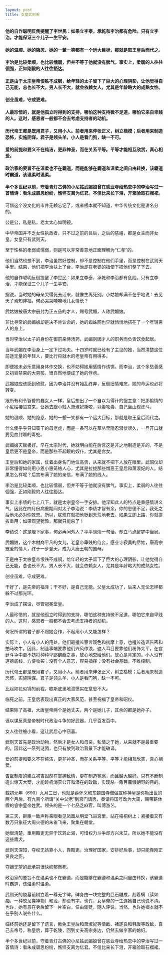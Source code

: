 ```yaml
---
layout: post
title: 女皇武则天
---
```

#### 他的自作聪明反倒提醒了李世民：如果立李泰，承乾和李治都有危险。只有立李治，才能保证三个儿子一生平安。        
#### 她的温顺、她的隐忍、她的一颦一笑都有一个远大目标，那就是取王皇后而代之。               
#### 李治是比较柔顺，也比较懦弱，但并不等于他就没有脾气。事实上，柔弱的人往往倔强，正如刚毅的人往往豁达。        
#### 正是由于太宗皇帝恨铁不成钢，给年轻的太子留下了巨大的心理阴影，让他觉得自己无能，总也长不大。男人长不大，就会依赖女人，尤其是年龄略大的成熟女性。               
#### 创业虽难，守成更难。           
#### 人最珍惜的，就是他孤立时得到的支持，哪怕这种支持微不足道，哪怕它来自卑贱的人。这时，感恩者一般都不会去考虑支持者的动机。             
#### 历代帝王都是既用君子，又用小人。前者用来伸张正义，树立楷模；后者用来制造恐怖，实施阴谋。君子是领头羊，小人是看门狗，缺一不可。            
#### 爱的前提和要义不在纯洁，更非神圣，而在关系平等。平等才能相互欣赏，真心相爱。             
#### 政治家的要旨不在温柔也不在霸道，而是能够在霸道和温柔之间自由转换，该霸道时霸道，该温柔时温柔。        
#### 半个多世纪以前，守着青灯古佛的小尼姑武媚娘曾在感业寺给热恋中的李治写过一首情诗：看朱成碧思纷纷，憔悴支离为忆君。不信比来长下泪，开箱验取石榴裙。               
<!-- more -->
可惜这个没文化的市井无赖忘记了，或者根本就不知道，中华传统文化是讲名分的。               

公是公，私是私，老太太心如明镜。               

中华帝国并不乏女性执政者，只不过之前的吕后，之后的慈禧，都是女主而非女皇。女皇只有武则天。               

至于性格的柔弱或懦弱，则是可以非常善意地正面理解为“仁孝”的。               

他们当然也想不到，李治虽然好控制，却不是控制在他们手里，而是控制在武则天手里。结果，他们把李治扶上了台，李治却在老婆的指使下把他们整了下去。               

他的自作聪明反倒提醒了李世民：如果立李泰，承乾和李治都有危险。只有立李治，才能保证三个儿子一生平安。               

据说，当时她的母亲哭得死去活来，就像生离死别。小姑娘却满不在乎地说：去见天子焉知非福，何必哭哭啼啼地儿女情长？               

武姑娘被唐太宗册封为正五品的才人，赐号武媚，人称武媚娘。               

非比寻常的武媚娘却是决不肯认命的，她的蜘蛛网也早就悄悄地搭在了一个年轻男人的身上。               

当时李治以太子的身份在御前亲侍汤药，武媚则因才人的职务而负责饮食起居。               

当年武媚在李治身上一定下过功夫。十四岁时就已经有了主见的她，当然清楚这位前途无量的年轻人，要比行将就木的老皇帝有用得多。               

即便她未必乐意用身体作交换，也不妨碍她用感情作诱饵。而李治，这个多愁善感又初尝禁果的大男孩，很自然地便成了她的俘虏。               

武媚娘应该感到欣慰，因为李治并没有始乱终弃，反倒旧情难忘，她的命运也必将转变。               

跟所有利令智昏的蠢女人一样，皇后想出了一个自以为得计的馊主意：把那偷情的小尼姑接进宫来，让她去跟小贱人萧淑妃撕咬，以毒攻毒，自己坐山观虎斗。               

她的温顺、她的隐忍、她的一颦一笑都有一个远大目标，那就是取王皇后而代之。               

什么傻乎乎只知蛮干的母老虎，而是一条可以在草丛里隐忍潜伏很久，一旦开口就要见血封喉的毒蛇。               

武媚娘天赋极好。早在太宗时代，她就明白能在后宫这是非之地制造是非的，不是皇后更不是皇帝，而是那些不起眼的奴仆，尤其是宫女。               

王皇后和她的家属，仗着出身名门地位高贵，从来就不把下人放在眼里。武昭仪却非常懂得如何用小恩小惠笼络人心，尤其是拉拢那些憎恶王皇后和萧淑妃的人。结果怎么样呢？后宫布满了她的亲信，布满了她的线人。               

李治是比较柔顺，也比较懦弱，但并不等于他就没有脾气。事实上，柔弱的人往往倔强，正如刚毅的人往往豁达。               

事实上李绩的七上八下，就是太宗皇帝一手安排。他深知此人的特点是重感情讲义气，因此在四月份病重期间对太子李治说：李绩才智有余，你的恩德不足，我死之后他未必对你效忠。所以，朕现在就把他贬到天荒地老去。如果立即上路，你就提拔重用；如果观望犹豫，那就只能杀了！               

李绩说：这是陛下家事，何必再问外人？平平淡淡一句话，却立马点醒梦中当局。               

武媚娘，这个木材商平凡的女儿，老皇帝卑贱的侍妾，感业寺寂寞的尼姑，唐高宗宠爱的情人，终于一步登天，成为大唐王朝的国母。              

正是由于太宗皇帝恨铁不成钢，给年轻的太子留下了巨大的心理阴影，让他觉得自己无能，总也长不大。男人长不大，就会依赖女人，尤其是年龄略大的成熟女性。               

创业虽难，守成更难。               

干好了，是先帝的福泽；干不好，是自己无能。父皇太成功了，后来人无论怎样都躲不过那光环。               

李治成了摆设，尽管冠冕堂皇。               

人最珍惜的，就是他孤立时得到的支持，哪怕这种支持微不足道，哪怕它来自卑贱的人。这时，感恩者一般都不会去考虑支持者的动机。               

何况所谓的君子都不跟她合作，不起用小人又能怎样？               

实际上，小人有小人的用处。他们最擅长察言观色和揣摩上意，也擅长造谣告密和拍马吹牛。因此，制造事端要靠他们兴风作浪，遮人耳目要靠他们粉饰太平，在宫廷斗争中更不妨将种种卑鄙龌龊之事，放心地交给他们。放心是肯定的。小人没有道德底线，方便收买；没有个人意志，容易指挥；没有社会基础，不难控制。               

历代帝王都是既用君子，又用小人。前者用来伸张正义，树立楷模；后者用来制造恐怖，实施阴谋。君子是领头羊，小人是看门狗，缺一不可。               

比起如花似锦的前程，歇斯底里地泄愤实在意思不大。               

临死之前，王皇后表现出真正的大家风范，甚至祝福了皇帝和昭仪。               

结果除了高祖，大唐皇帝两个是她丈夫，两个是她儿子，其余的都是她孙子。               

诬以谋反真是帝制时代政治斗争的好武器，几乎百发百中。               

女人往往被小看，这让武后心中窃喜。               

武则天首先是政治动物，然后才是女人和母亲。私情之于她，从来就不是最重要的。因此这一系列谜团，也只有放到政治背景下才能破译。               

爱的前提和要义不在纯洁，更非神圣，而在关系平等。平等才能相互欣赏，真心相爱。               

告密制度的建立初衷固然在掌握敌情，更在制造冤案，而且越大越好。只有不断制造出惊天大案，才能趁机消灭公开和潜在的政敌，实现杀一儆百震慑朝野的目的。               

载初元年（690）九月三日，也就是薛怀义和东魏国寺僧侣宣称神皇是弥勒出世的两个月后，有九百个所谓“关中父老”到宫门请愿，奏请将国号改为大周，赐带薪休假的睿宗皇帝姓武。领头的是一个七品芝麻官，叫傅游艺。               

第三天，群臣一致声称亲眼看见凤凰从明堂飞进宫里，站在梧桐树上；紧接着又有数万只象征大周火德的朱雀飞来，聚集在朝堂。               

她很清楚，重用酷吏无异于饮鸩止渴，可惜权力斗争却方兴未艾。所以她不能没有这些鹰犬。               

武则天深知，夺权无妨靠小人，靠酷吏。治理好国家，安排好后事，却只能靠刚正贤良之臣。               

夺嫡无望的武承嗣很快抑郁而死。               

政治家的要旨不在温柔也不在霸道，而是能够在霸道和温柔之间自由转换，该霸道时霸道，该温柔时温柔。               

武则天的陵墓前树立着一尊无字碑。碑身由一块完整的巨石雕成，刻着螭（读如痴，一种蛟龙类神物）和龙，却没有字。也许，女皇帝的一生连她自己也说不清。也许，她有意在身后留下一片空白，任由褒贬，随人评说。当然，也许她根本就不在乎别人说些什么。               

临终前她还是留下了遗言，赦免王皇后和萧淑妃等情敌、褚遂良和韩瑗等政敌，自己去帝号，称皇后，葬于乾陵，回到丈夫高宗身边，仍然去做李家的媳妇。               

半个多世纪以前，守着青灯古佛的小尼姑武媚娘曾在感业寺给热恋中的李治写过一首情诗：看朱成碧思纷纷，憔悴支离为忆君。不信比来长下泪，开箱验取石榴裙。               
